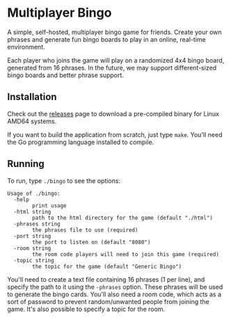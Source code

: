 # Multiplayer Bingo

A simple, self-hosted, multiplayer bingo game for friends. Create your own
phrases and generate fun bingo boards to play in an online, real-time
environment.

Each player who joins the game will play on a randomized 4x4 bingo board,
generated from 16 phrases. In the future, we may support different-sized
bingo boards and better phrase support.

## Installation

Check out the [releases](https://github.com/phpHavok/multiplayer-bingo/releases) page to download a pre-compiled binary for Linux AMD64 systems.

If you want to build the application from scratch, just type `make`. You'll
need the Go programming language installed to compile.

## Running

To run, type `./bingo` to see the options:

```
Usage of ./bingo:
  -help
        print usage
  -html string
        path to the html directory for the game (default "./html")
  -phrases string
        the phrases file to use (required)
  -port string
        the port to listen on (default "8080")
  -room string
        the room code players will need to join this game (required)
  -topic string
        the topic for the game (default "Generic Bingo")
```

You'll need to create a text file containing 16 phrases (1 per line), and
specify the path to it using the `-phrases` option. These phrases will be used
to generate the bingo cards. You'll also need a room code, which acts as a sort
of password to prevent random/unwanted people from joining the game. It's also
possible to specify a topic for the room.
